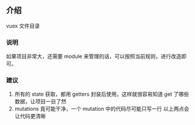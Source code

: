 ## 介绍

vuex 文件目录

### 说明

如果项目非常大，还需要 module 来管理的话，可以按照当前规则，进行改造即可。

### 建议

1. 所有的 state 获取，都用 getters 封装后使用，这样就很容易知道 get 了哪些数据，让项目一目了然
2. mutations 竟可能干净，一个 mutation 中的代码尽可能只写一行
   以上两点会让代码更清晰
